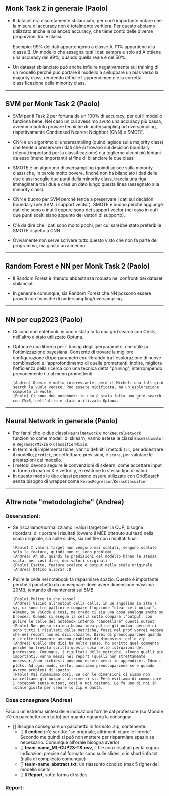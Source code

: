 ## Monk Task 2 in generale (Paolo)

- Il dataset era discretamente sbilanciato, per cui è importante notare che la misura di accuracy
non è totalmente veritiera. Per questo abbiamo utilizzato anche la balanced accuracy, che tiene conto
delle diverse proporzioni tra le classi.

    Esempio: 99% dei dati appartengono a classe A, l'1% appartiene alla classe B. Un modello che assegna
    tutti i dati sempre e solo ad A ottiene una accuracy del 99%, quando quella reale è del 50%.

- Un dataset sbilanciato può anche influire negativamente sul training di un modello perché può portare
il modello a sviluppare un bias verso la majority class, rendendo difficile l'apprendimento e la
corretta classificazione della minority class.

---  

## SVM per Monk Task 2 (Paolo)
- SVM per il Task 2 per fortuna da un 100% di accuracy, per cui il modello funziona bene. Nel caso un cui
avessimo avuto una accuracy più bassa, avremmo potuto provare tecniche di undersampling od oversampling,
rispettivamente Condensed Nearest Neighbor (CNN) e SMOTE.

- CNN è un algoritmo di undersampling (quindi agisce sulla majority class) che tende a preservare i dati
che si trovano sul decision boundary (ritenuti importanti per la classificazione) e a toglierne alcuni più
lontani da esso (meno importanti) al fine di bilanciare le due classi

- SMOTE è un algoritmo di oversampling (quindi agisce sulla minority class) che, in parole molto povere,
finché non ha bilanciato i dati delle due classi sceglie due punti della minority class, traccia una riga
immaginaria tra i due e crea un dato lungo questa linea (assegnato alla minority class).

- CNN è buono per SVM perché tende a preservare i dati sul decision boundary (per SVM, i support vector). SMOTE è
buono perché aggiunge dati che sono o inutili oppure sono dei support vector (nel caso in cui i due punti scelti
siano appunto dei vettori di supporto).

- C'è da dire che i dati sono molto pochi, per cui sarebbe stato preferibile SMOTE rispetto a CNN

- Ovviamente non serve scrivere tutto questo visto che non fa parte del programma, ma giusto un
accenno


---

## Random Forest e NN per Monk Task 2 (Paolo)

- Il Random Forest è ritenuto abbastanza robusto nei confronti dei dataset sbilanciati

- In generale comunque, sia Random Forest che NN possono essere provati con tecniche di undersampling/oversampling.

---

## NN per cup2023 (Paolo)

- Ci sono due notebook: in uno è stata fatta una grid search con CV=5, nell'altro è stato utilizzato Optuna.
- Optuna è una libreria per il tuning degli iperparametri, che utilizza l'ottimizzazione bayesiana. 
Consente di trovare la migliore configurazione di iperparametri equilibrando tra l'esplorazione di nuove 
combinazioni e l'approfondimento di quelle promettenti. Inoltre, migliora l'efficienza della ricerca con una tecnica 
detta "pruning", interrompendo precocemente i trial meno promettenti.

      (Andrea) Questo è molto interessante, però il Micheli una full grid search la vuole vedere. Può essere nidificata, ma un'esplorazione completa la vuole.
      (Paolo) Ci sono due notebook: in uno è stata fatta una grid search con CV=5, nell'altro è stato utilizzato Optuna.
---

## Neural Network in generale (Paolo)

- Per far sì che le due classi `NeuralNetwork` e `MonkNeuralNetwork` funzionino come modelli di
sklearn, vanno estese le classi `BaseEstimator` e `RegressorMixin` o `ClassifierMixin`.
- In termini di implementazione, vanno definiti i metodi `fit`, per addestrare il modello, `predict`, 
per effettuare previsioni,  e `score`, per valutare le prestazioni del modello.
- I metodi devono seguire le convenzioni di sklearn, come accettare input in forma di matrici X e vettori y, 
e restituire lo stesso tipo di valori. 
- In questo modo le due  classi possono essere utilizzate con GridSearch senza bisogno di wrapper come 
`KerasRegressor`/`KerasClassifier`

---

## Altre note "metodologiche" (Andrea)

### Osservazioni:
- Se riscaliamo/normalizziamo i valori target per la CUP, bisogna ricordarsi di riportare i risultati (ovvero il MEE ottenuto sui test) nella scala originale, sia sulle slides, sia nel file con i risultati finali

      (Paolo) I valori target non vengono mai scalati, vengono scalate solo le feature, quindi non ci sono problemi 
      (Andrea) Ah ok, quindi le predizioni del modello hanno la stessa scala, per così dire, dei valori originali
      (Paolo) Esatto, feature scalate e output nella scala originale
      (Andrea) Ottimo allora! :D

- Pulire le celle nel notebook fa risparmiare spazio. Questo è importante perché il pacchetto da consegnare deve avere dimensione massima 20MB, tentando di mantenersi sui 5MB
      
      (Paolo) Pulire in che senso?
      (Andrea) Vicino all'output della cella, in un angolino in alto a sx, ci sono tre pallini e compare l'opzione "clear cell output". Almeno, su VSCode è così, ma credo ci sia una cosa analoga anche su browser. Quando si esegue la cella sotto compare l'output, con pulire le celle del notebook intendo "cancellare" questi output
      (Paolo) Non penso sia una buona idea pulire gli output perché ci sono tutti i risultati delle metriche, fossi nel prof vorrei vedere che nel report non mi dici cazzate. Direi di preoccuparcene quando e se effettivamente avremo problemi di dimensioni dello zip
      (Andrea) Quello che dici ha molto senso, ho scritto quel commento perché ho trovato scritta questa cosa nelle istruzioni del professore. Comunque, i risultati delle metriche, almeno quelli più importanti, vanno messi nel report (quelli non strettamente necessari/non richiesti possono essere messi in appendice). Idem i plots. Ad ogni modo, certo, possiamo preoccuparcene se e quando avremo problemi di spazio.
      (Paolo) Vai rimaniamo così. Se con le dimensioni ci siamo non cancelliamo gli output, altrimenti sì. Però evitiamo di committare i notebook senza output, così a noi restano. Lo fa uno di noi in locale giusto per creare lo zip e basta.

### Cosa consegnare (Andrea)

Faccio un'estrema sintesi delle indicazioni fornite dal professore (su Moodle c'è un pacchetto con tutto) per quanto riguarda la consegna:

- [] Bisogna consegnare un pacchetto in formato .zip, contenente:
    - [] Il **codice** (c'è scritto: "se originale, altrimenti citare le librerie". Secondo me quindi si può non mettere per risparmiare spazio se necessario. Comunque all'orale bisogna averlo)
    - [] **team-name_ML-CUP23-TS.csv**, il file con i risultati per la coppa. Indicazioni precise sul formato sono sulle slides, o in short-info.txt (nulla di complicato comunque)
    - [] **team-name_abstract.txt**, un riassunto conciso (max 5 righe) del modello scelto
    - [] Il **Report**, sotto forma di slides

### Report:





